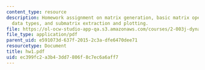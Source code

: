 ```yaml
---
content_type: resource
description: Homework assignment on matrix generation, basic matrix operations, understanding
  data types, and submatrix extraction and plotting.
file: https://ol-ocw-studio-app-qa.s3.amazonaws.com/courses/2-003j-dynamics-and-control-i-fall-2007/ec399fc2a3b43dd7806f8c7ec6a6aff7_hw1.pdf
file_type: application/pdf
parent_uid: e591073d-637f-2015-2c3a-dfe6470dee71
resourcetype: Document
title: hw1.pdf
uid: ec399fc2-a3b4-3dd7-806f-8c7ec6a6aff7
---
```

